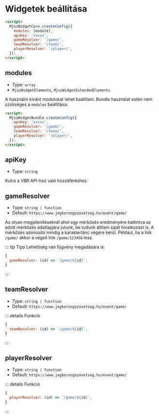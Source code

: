 # Widgetek beállítása

```html
<script>
  MjszWidgetCore.createConfig({
    modules: [module],
    apiKey: 'xxxxx',
    gameResolver: '/game/',
    teamResolver: '/team/',
    playerResolver: '/player/',
  });
</script>
```

## modules

- Type: `array`
- `MjszWidgetElements`, `MjszWidgetExtendedElements`

A használni kívánt modulokat lehet baállítani.
Bundle használat estén nem szükséges a `modules` beállítása:

```html
<script>
  MjszWidgetBundle.createConfig({
    apiKey: 'xxxxx',
    gameResolver: '/game/',
    teamResolver: '/team/',
    playerResolver: '/player/',
  });
</script>
```

## apiKey

- Type: `string`

Kulcs a VBR API-hoz való hozzáféréshez.

## gameResolver

- Type: `string | function`
- Default: `https://www.jegkorongszovetseg.hu/event/game/`

Az olyan megjelenítéseknél ahol egy mérkőzés eredményére kattintva az adott mérkőzés adatlapjára jutunk, be tudunk állítani saját hivatkozást is. A mérkőzés azonosító mindig a karakterlánc végére kerül. Például, ha a link `/game/` akkor a végső link `/game/123456` lesz.

::: tip Tipp
Lehetőség van fügvény megadására is:

```js
{
  gameResolver: (id) => `/game/${id}`,
}
```

:::

## teamResolver

- Type: `string | function`
- Default: `https://www.jegkorongszovetseg.hu/event/game/`

::: details Funkció
```js
{
  teamResolver: (id) => `/game/${id}`,
}
```
:::

## playerResolver

- Type: `string | function`
- Default: `https://www.jegkorongszovetseg.hu/event/game/`

::: details Funkció
```js
{
  playerResolver: (id) => `/game/${id}`,
}
```
:::
